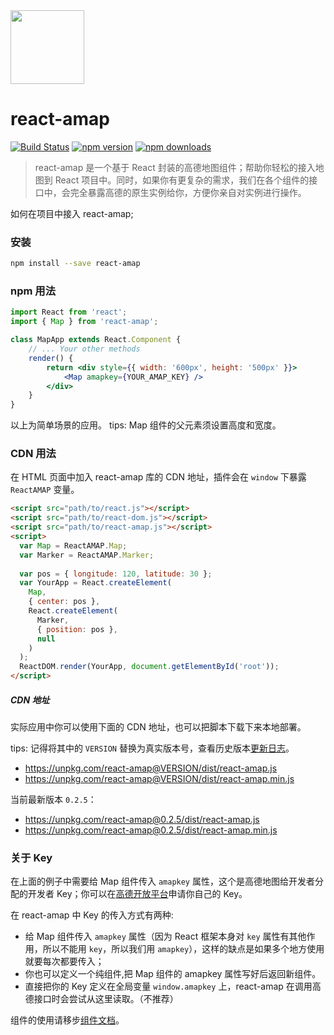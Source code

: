 <img src="https://cloud.githubusercontent.com/assets/3898898/23833571/e5c7ae68-0782-11e7-8590-cecf4f3c969f.png" width="118" height="118" />

# react-amap

[![Build Status](https://travis-ci.org/ElemeFE/react-amap.svg?branch=master)](https://travis-ci.org/ElemeFE/react-amap)
[![npm version](https://badge.fury.io/js/react-amap.svg?_t=20170411)](https://www.npmjs.com/package/react-amap)
[![npm downloads](https://img.shields.io/npm/dm/react-amap.svg)](https://www.npmjs.com/package/react-amap)

> react-amap 是一个基于 React 封装的高德地图组件；帮助你轻松的接入地图到 React 项目中。同时，如果你有更复杂的需求，我们在各个组件的接口中，会完全暴露高德的原生实例给你，方便你亲自对实例进行操作。

如何在项目中接入 react-amap;

### 安装
```sh
npm install --save react-amap
```

### npm 用法
```jsx
import React from 'react';
import { Map } from 'react-amap';

class MapApp extends React.Component {
    // ... Your other methods
    render() {
        return <div style={{ width: '600px', height: '500px' }}>
            <Map amapkey={YOUR_AMAP_KEY} />
        </div>
    }
}
```
    
以上为简单场景的应用。
tips: Map 组件的父元素须设置高度和宽度。

### CDN 用法

在 HTML 页面中加入 react-amap 库的 CDN 地址，插件会在 `window` 下暴露 `ReactAMAP` 变量。

```html
<script src="path/to/react.js"></script>
<script src="path/to/react-dom.js"></script>
<script src="path/to/react-amap.js"></script>
<script>
  var Map = ReactAMAP.Map;
  var Marker = ReactAMAP.Marker;
  
  var pos = { longitude: 120, latitude: 30 };
  var YourApp = React.createElement(
    Map,
    { center: pos },
    React.createElement(
      Marker,
      { position: pos },
      null
    )
  );
  ReactDOM.render(YourApp, document.getElementById('root'));
</script>
```

##### CDN 地址

实际应用中你可以使用下面的 CDN 地址，也可以把脚本下载下来本地部署。

tips: 记得将其中的 `VERSION` 替换为真实版本号，查看历史版本[更新日志](https://elemefe.github.io/react-amap/articles/changelog)。

+ https://unpkg.com/react-amap@VERSION/dist/react-amap.js
+ https://unpkg.com/react-amap@VERSION/dist/react-amap.min.js

当前最新版本 `0.2.5`：

+ https://unpkg.com/react-amap@0.2.5/dist/react-amap.js
+ https://unpkg.com/react-amap@0.2.5/dist/react-amap.min.js

### 关于 Key

在上面的例子中需要给 Map 组件传入 `amapkey` 属性，这个是高德地图给开发者分配的开发者 Key；你可以在[高德开放平台](http://lbs.amap.com/faq/account/key/67)申请你自己的 Key。

在 react-amap 中 Key 的传入方式有两种:

+ 给 Map 组件传入 `amapkey` 属性（因为 React 框架本身对 `key` 属性有其他作用，所以不能用 `key`，所以我们用 `amapkey`），这样的缺点是如果多个地方使用就要每次都要传入；
+ 你也可以定义一个纯组件,把 Map 组件的 amapkey 属性写好后返回新组件。
+ 直接把你的 Key 定义在全局变量 `window.amapkey` 上，react-amap 在调用高德接口时会尝试从这里读取。（不推荐）

组件的使用请移步[组件文档](https://elemefe.github.io/react-amap/components/about)。

